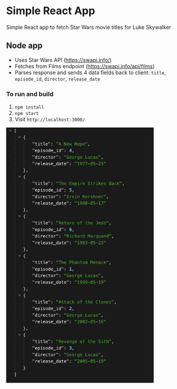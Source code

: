 # Simple React App
Simple React app to fetch Star Wars movie titles for Luke Skywalker

## Node app
 - Uses Star Wars API (https://swapi.info/)
 - Fetches from Films endpoint (https://swapi.info/api/films)
 - Parses response and sends 4 data fields back to client: `title`, `episode_id`, `director`, `release_date`
### To run and build
1. `npm install`
2. `npm start`
3. Visit `http://localhost:3000/`

<img src="image.png" width="400">